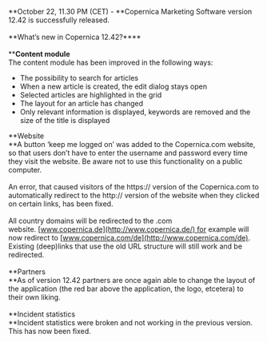 **October 22, 11.30 PM (CET) - **Copernica Marketing Software version
12.42 is successfully released. \
\
**What’s new in Copernica 12.42?****\
\
****Content module**\
The content module has been improved in the following ways: 

-   The possibility to search for articles
-   When a new article is created, the edit dialog stays open
-   Selected articles are highlighted in the grid
-   The layout for an article has changed
-   Only relevant information is displayed, keywords are removed and the
    size of the title is displayed

**Website\
**A button ‘keep me logged on’ was added to the Copernica.com website,
so that users don’t have to enter the username and password every time
they visit the website. Be aware not to use this functionality on a
public computer.\
\
An error, that caused visitors of the https:// version of the
Copernica.com to automatically redirect to the http:// version of the
website when they clicked on certain links, has been fixed. \
\
All country domains will be redirected to the .com
website. [www.copernica.de](http://www.copernica.de/) for example will
now redirect to [www.copernica.com/de](http://www.copernica.com/de).
Existing (deep)links that use the old URL structure will still work and
be redirected. \
\
**Partners\
**As of version 12.42 partners are once again able to change the layout
of the application (the red bar above the application, the logo,
etcetera) to their own liking.\
\
**Incident statistics\
**Incident statistics were broken and not working in the previous
version. This has now been fixed.
